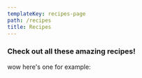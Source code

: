 ```yaml
---
templateKey: recipes-page
path: /recipes
title: Recipes
---
```


### Check out all these amazing recipes!

wow here's one for example:
